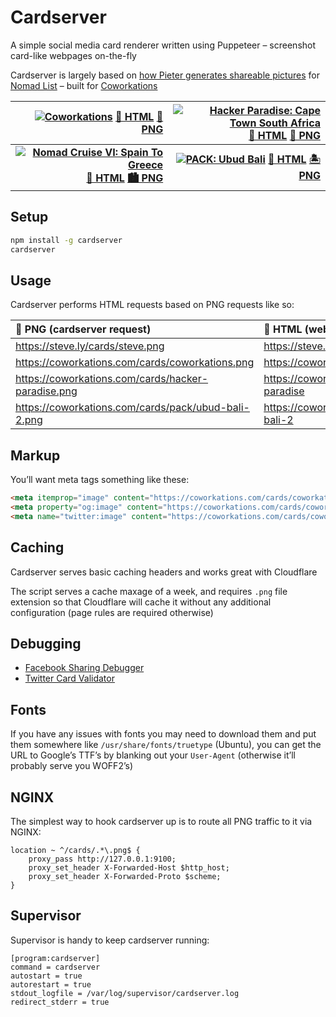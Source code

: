 Cardserver
==========

A simple social media card renderer written using Puppeteer – screenshot card-like webpages on-the-fly

Cardserver is largely based on [how Pieter generates shareable pictures](https://levels.io/phantomjs-social-media-share-pictures) for [Nomad List](https://nomadlist.com) – built for [Coworkations](https://coworkations.com)

| [![Coworkations](https://coworkations.com/cards/coworkations.png)](https://coworkations.com/cards/coworkations.png) [📄 HTML](https://coworkations.com/card) [🌇 PNG](https://coworkations.com/cards/coworkations.png) | [![Hacker Paradise: Cape Town South Africa](https://coworkations.com/cards/hacker-paradise/cape-town-south-africa.png)](https://coworkations.com/cards/hacker-paradise/cape-town-south-africa.png) [📄 HTML](https://coworkations.com/hacker-paradise/cape-town-south-africa/card) [🌄 PNG](https://coworkations.com/cards/hacker-paradise/cape-town-south-africa.png) |
| --: | --: |
| **[![Nomad Cruise VI: Spain To Greece](https://coworkations.com/cards/nomad-cruise/nomad-cruise-vi-spain-to-greece.png)](https://coworkations.com/cards/nomad-cruise/nomad-cruise-vi-spain-to-greece.png) [📄 HTML](https://coworkations.com/nomad-cruise/nomad-cruise-vi-spain-to-greece/card) [🏙 PNG](https://coworkations.com/cards/nomad-cruise/nomad-cruise-vi-spain-to-greece.png)** | **[![PACK: Ubud Bali](https://coworkations.com/cards/pack/ubud-bali-2.png)](https://coworkations.com/cards/pack/ubud-bali-2.png) [📄 HTML](https://coworkations.com/pack/ubud-bali-2/card) [🏝 PNG](https://coworkations.com/cards/pack/ubud-bali-2.png)** |


Setup
-----

```sh
npm install -g cardserver
cardserver
```


Usage
-----

Cardserver performs HTML requests based on PNG requests like so:

| 🌇 PNG (cardserver request) | 📄 HTML (webserver request) |
| :-------------------------------------------------- | :---------------------------------------------- |
| https://steve.ly/cards/steve.png                    | https://steve.ly/cards/steve                    |
| https://coworkations.com/cards/coworkations.png     | https://coworkations.com/cards/coworkations     |
| https://coworkations.com/cards/hacker-paradise.png  | https://coworkations.com/cards/hacker-paradise  |
| https://coworkations.com/cards/pack/ubud-bali-2.png | https://coworkations.com/cards/pack/ubud-bali-2 |


Markup
------

You’ll want meta tags something like these:

```html
<meta itemprop="image" content="https://coworkations.com/cards/coworkations.png">
<meta property="og:image" content="https://coworkations.com/cards/coworkations.png">
<meta name="twitter:image" content="https://coworkations.com/cards/coworkations.png">
```


Caching
-------

Cardserver serves basic caching headers and works great with Cloudflare

The script serves a cache maxage of a week, and requires `.png` file extension so that Cloudflare will cache it without any additional configuration (page rules are required otherwise)


Debugging
---------

- [Facebook Sharing Debugger](https://developers.facebook.com/tools/debug)
- [Twitter Card Validator](https://cards-dev.twitter.com/validator)


Fonts
-----

If you have any issues with fonts you may need to download them and put them somewhere like `/usr/share/fonts/truetype` (Ubuntu), you can get the URL to Google’s TTF’s by blanking out your `User-Agent` (otherwise it’ll probably serve you WOFF2’s)


NGINX
-----

The simplest way to hook cardserver up is to route all PNG traffic to it via NGINX:

```
location ~ ^/cards/.*\.png$ {
    proxy_pass http://127.0.0.1:9100;
    proxy_set_header X-Forwarded-Host $http_host;
    proxy_set_header X-Forwarded-Proto $scheme;
}
```


Supervisor
----------

Supervisor is handy to keep cardserver running:

```
[program:cardserver]
command = cardserver
autostart = true
autorestart = true
stdout_logfile = /var/log/supervisor/cardserver.log
redirect_stderr = true
```
